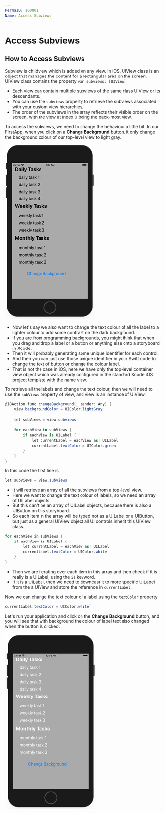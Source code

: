 ```yaml
---
PermaID: 100001
Name: Access Subviews
---
```


# Access Subviews

## How to Access Subviews

Subview is childview which is added on any view. In iOS, UIView class is an object that manages the content for a rectangular area on the screen. UIView class contains the property ` var subviews: [UIView] `

- Each view can contain multiple subviews of the same class UIView or its descendants.
- You can use the ` subviews ` property to retrieve the subviews associated with your custom view hierarchies. 
- The order of the subviews in the array reflects their visible order on the screen, with the view at index 0 being the back-most view.

To access the subviews, we need to change the behaviour a little bit. In our FirstApp, when  you click on a **Change Background** button, it only change the background colour of our top-level view to light gray. 

<img src="images/access-subviews1.png" alt="access subViews-1">
 
 - Now let's say we also want to change the text colour of all the label to a lighter colour to add some contrast on the dark background.
 - If you are from programming backgrounds, you might think that when you drag and drop a label or a button or anything else onto a storyboard in Xcode. 
 - Then it will probably generating some unique identifier for each control.
 - And then you can just use those unique identifier in your Swift code to change the text of button or change the colour label.
 - That is not the case in iOS, here we have only the top-level container view object which was already configured in the standard Xcode iOS project template with the name view.

To retrieve all the labels and change the text colour, then we will need to use the `subViews` property of view, and view is an instance of UIView. 

```csharp
@IBAction func changeBackground(_ sender: Any) {
    view.backgroundColor = UIColor.lightGray
    
    let subViews = view.subviews
    
    for eachView in subViews {
        if eachView is UILabel {
            let currentLabel = eachView as! UILabel
            currentLabel.textColor = UIColor.green
        }
    }
}
```
In this code the first line is 

```csharp
let subViews = view.subviews
```

 - It will retrieve an array of all the subviews from a top-level view. 
 - Here we want to change the text colour of labels, so we need an array of UILabel objects.
 - But this can't be an array of UILabel objects, because there is also a UIButton on this storyboard.
 - So each item in the array will be typed not as a UILabel or a UIButton, but just as a general UIView object all UI controls inherit this UIView class. 

```csharp
for eachView in subViews {
    if eachView is UILabel {
        let currentLabel = eachView as! UILabel
        currentLabel.textColor = UIColor.white
    }
}
```

 - Then we are iterating over each item in this array and then check if it is really is a UILabel, using the `is` keyword.
 - If it is a UILabel, then we need to downcast it to more specific UILabel from the a UIView and store the reference in `currentLabel`.

Now we can change the text colour of a label using the `textColor` property

```csharp
currentLabel.textColor = UIColor.white`
```

Let's run your application and click on the **Change Background** button, and you will see that with background the colour of label text also changed when the button is clicked.
 
<img src="images/access-subviews2.png" alt="access subViews-2">
